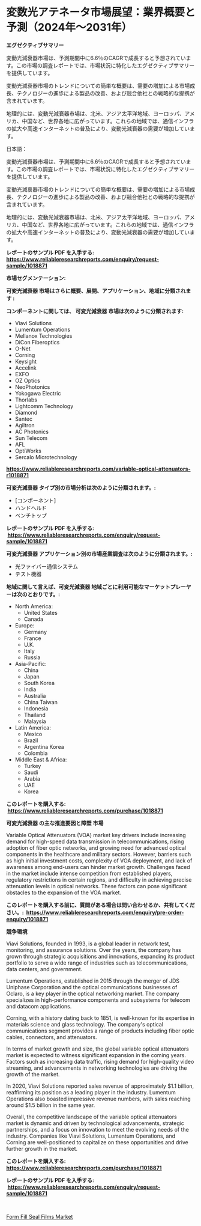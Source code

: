<p><h1>変数光アテネータ市場展望：業界概要と予測（2024年〜2031年）</h1></p><p><strong>エグゼクティブサマリー</strong></p>
<p><p>変動光減衰器市場は、予測期間中に6.6％のCAGRで成長すると予想されています。この市場の調査レポートでは、市場状況に特化したエグゼクティブサマリーを提供しています。</p><p>変動光減衰器市場のトレンドについての簡単な概要は、需要の増加による市場成長、テクノロジーの進歩による製品の改善、および競合他社との戦略的な提携が含まれています。</p><p>地理的には、変動光減衰器市場は、北米、アジア太平洋地域、ヨーロッパ、アメリカ、中国など、世界各地に広がっています。これらの地域では、通信インフラの拡大や高速インターネットの普及により、変動光減衰器の需要が増加しています。</p><p>日本語：</p><p>変動光減衰器市場は、予測期間中に6.6％のCAGRで成長すると予想されています。この市場の調査レポートでは、市場状況に特化したエグゼクティブサマリーを提供しています。</p><p>変動光減衰器市場のトレンドについての簡単な概要は、需要の増加による市場成長、テクノロジーの進歩による製品の改善、および競合他社との戦略的な提携が含まれています。</p><p>地理的には、変動光減衰器市場は、北米、アジア太平洋地域、ヨーロッパ、アメリカ、中国など、世界各地に広がっています。これらの地域では、通信インフラの拡大や高速インターネットの普及により、変動光減衰器の需要が増加しています。</p></p>
<p><strong>レポートのサンプル PDF を入手する: <a href="https://www.reliableresearchreports.com/enquiry/request-sample/1018871">https://www.reliableresearchreports.com/enquiry/request-sample/1018871</a></strong></p>
<p><strong>市場セグメンテーション:</strong></p>
<p><strong> 可変光減衰器 市場はさらに概要、展開、アプリケーション、地域に分類されます :</strong></p>
<p><strong>コンポーネントに関しては、 可変光減衰器 市場は次のように分類されます: &nbsp;</strong></p>
<p><ul><li>Viavi Solutions</li><li>Lumentum Operations</li><li>Mellanox Technologies</li><li>DiCon Fiberoptics</li><li>O-Net</li><li>Corning</li><li>Keysight</li><li>Accelink</li><li>EXFO</li><li>OZ Optics</li><li>NeoPhotonics</li><li>Yokogawa Electric</li><li>Thorlabs</li><li>Lightcomm Technology</li><li>Diamond</li><li>Santec</li><li>Agiltron</li><li>AC Photonics</li><li>Sun Telecom</li><li>AFL</li><li>OptiWorks</li><li>Sercalo Microtechnology</li></ul></p>
<p><strong><a href="https://www.reliableresearchreports.com/variable-optical-attenuators-r1018871">https://www.reliableresearchreports.com/variable-optical-attenuators-r1018871</a></strong></p>
<p><strong> 可変光減衰器 タイプ別の市場分析は次のように分類されます。:</strong></p>
<p><ul><li>[コンポーネント]</li><li>ハンドヘルド</li><li>ベンチトップ</li></ul></p>
<p><strong>レポートのサンプル PDF を入手する: &nbsp;<a href="https://www.reliableresearchreports.com/enquiry/request-sample/1018871">https://www.reliableresearchreports.com/enquiry/request-sample/1018871</a></strong></p>
<p><strong> 可変光減衰器 アプリケーション別の市場産業調査は次のように分類されます。:</strong></p>
<p><ul><li>光ファイバー通信システム</li><li>テスト機器</li></ul></p>
<p><strong>地域に関して言えば、可変光減衰器 地域ごとに利用可能なマーケットプレーヤーは次のとおりです。:</strong></p>
<p><ul>
    <li>
        North America:
        <ul>
            <li>United States</li>
            <li>Canada</li>
        </ul>
    </li>
    <li>
        Europe:
        <ul>
            <li>Germany</li>
            <li>France</li>
            <li>U.K.</li>
            <li>Italy</li>
            <li>Russia</li>
        </ul>
    </li>
    <li>
        Asia-Pacific:
        <ul>
            <li>China</li>
            <li>Japan</li>
            <li>South Korea</li>
            <li>India</li>
            <li>Australia</li>
            <li>China Taiwan</li>
            <li>Indonesia</li>
            <li>Thailand</li>
            <li>Malaysia</li>
        </ul>
    </li>
    <li>
        Latin America:
        <ul>
            <li>Mexico</li>
            <li>Brazil</li>
            <li>Argentina Korea</li>
            <li>Colombia</li>
        </ul>
    </li>
    <li>
        Middle East & Africa:
        <ul>
            <li>Turkey</li>
            <li>Saudi</li>
            <li>Arabia</li>
            <li>UAE</li>
            <li>Korea</li>
        </ul>
    </li>
    </ul></p>
<p><strong>このレポートを購入する: &nbsp;<a href="https://www.reliableresearchreports.com/purchase/1018871">https://www.reliableresearchreports.com/purchase/1018871</a></strong></p>
<p><strong>可変光減衰器 の主な推進要因と障壁 市場</strong></p>
<p><p>Variable Optical Attenuators (VOA) market key drivers include increasing demand for high-speed data transmission in telecommunications, rising adoption of fiber optic networks, and growing need for advanced optical components in the healthcare and military sectors. However, barriers such as high initial investment costs, complexity of VOA deployment, and lack of awareness among end-users can hinder market growth. Challenges faced in the market include intense competition from established players, regulatory restrictions in certain regions, and difficulty in achieving precise attenuation levels in optical networks. These factors can pose significant obstacles to the expansion of the VOA market.</p></p>
<p><strong>このレポートを購入する前に、質問がある場合は問い合わせるか、共有してください。:&nbsp; <a href="https://www.reliableresearchreports.com/enquiry/pre-order-enquiry/1018871">https://www.reliableresearchreports.com/enquiry/pre-order-enquiry/1018871</a></strong></p>
<p><strong>競争環境</strong></p>
<p><p>Viavi Solutions, founded in 1993, is a global leader in network test, monitoring, and assurance solutions. Over the years, the company has grown through strategic acquisitions and innovations, expanding its product portfolio to serve a wide range of industries such as telecommunications, data centers, and government.</p><p>Lumentum Operations, established in 2015 through the merger of JDS Uniphase Corporation and the optical communications businesses of Oclaro, is a key player in the optical networking market. The company specializes in high-performance components and subsystems for telecom and datacom applications.</p><p>Corning, with a history dating back to 1851, is well-known for its expertise in materials science and glass technology. The company's optical communications segment provides a range of products including fiber optic cables, connectors, and attenuators.</p><p>In terms of market growth and size, the global variable optical attenuators market is expected to witness significant expansion in the coming years. Factors such as increasing data traffic, rising demand for high-quality video streaming, and advancements in networking technologies are driving the growth of the market.</p><p>In 2020, Viavi Solutions reported sales revenue of approximately $1.1 billion, reaffirming its position as a leading player in the industry. Lumentum Operations also boasted impressive revenue numbers, with sales reaching around $1.5 billion in the same year.</p><p>Overall, the competitive landscape of the variable optical attenuators market is dynamic and driven by technological advancements, strategic partnerships, and a focus on innovation to meet the evolving needs of the industry. Companies like Viavi Solutions, Lumentum Operations, and Corning are well-positioned to capitalize on these opportunities and drive further growth in the market.</p></p>
<p><strong>このレポートを購入する: &nbsp; <a href="https://www.reliableresearchreports.com/purchase/1018871">https://www.reliableresearchreports.com/purchase/1018871</a></strong></p>
<p><strong>レポートのサンプル PDF を入手する: &nbsp;<a href="https://www.reliableresearchreports.com/enquiry/request-sample/1018871">https://www.reliableresearchreports.com/enquiry/request-sample/1018871</a></strong><strong></strong></p>
<p>&nbsp;</p>
<p><p><a href="https://full-wildebeest-80b.notion.site/Form-Fill-Seal-Films-Market-Size-Reflecting-a-Forecast-Till-2031-Market-By-Type-By-Application-and-e19da08b7bb8496d836dbd4b5e654d25">Form Fill Seal Films Market</a></p></p>